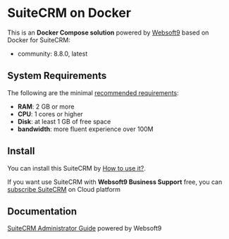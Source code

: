 # SuiteCRM on Docker  

This is an **Docker Compose solution** powered by [Websoft9](https://www.websoft9.com) based on Docker for SuiteCRM:


 - community:  8.8.0, latest


## System Requirements

The following are the minimal [recommended requirements](https://suitecrm.com/):

* **RAM**: 2 GB or more
* **CPU**: 1 cores or higher
* **Disk**: at least 1 GB of free space
* **bandwidth**: more fluent experience over 100M  

## Install

You can install this SuiteCRM by [How to use it?](https://github.com/Websoft9/docker-library#how-to-use-it).   

If you want use SuiteCRM with **Websoft9 Business Support** free, you can [subscribe SuiteCRM](https://www.websoft9.com/apps) on Cloud platform

## Documentation

[SuiteCRM Administrator Guide](https://support.websoft9.com/docs/suitecrm) powered by Websoft9
